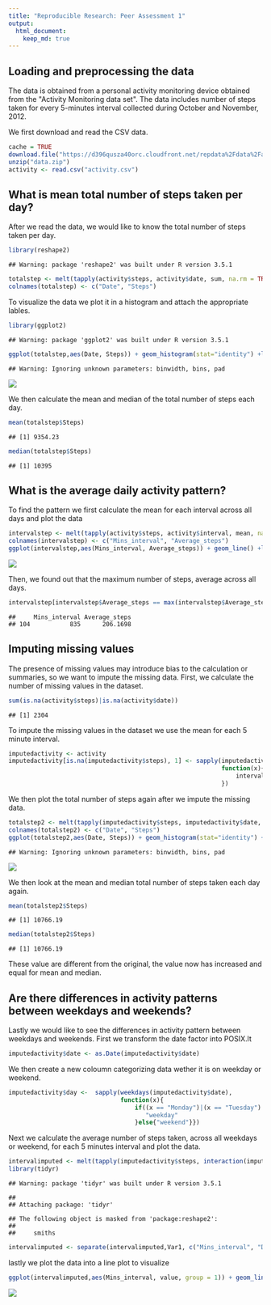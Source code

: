 ```yaml
---
title: "Reproducible Research: Peer Assessment 1"
output: 
  html_document:
    keep_md: true
---
```



## Loading and preprocessing the data
The data is obtained from a personal activity monitoring device obtained from the "Activity Monitoring data set". The data includes number of steps taken for every 5-minutes interval collected during October and November, 2012.  

We first download and read the CSV data.   

```r
cache = TRUE
download.file("https://d396qusza40orc.cloudfront.net/repdata%2Fdata%2Factivity.zip", "data.zip")
unzip("data.zip")
activity <- read.csv("activity.csv")
```

## What is mean total number of steps taken per day?

  After we read the data, we would like to know the total number of steps taken per day.  

```r
library(reshape2)
```

```
## Warning: package 'reshape2' was built under R version 3.5.1
```

```r
totalstep <- melt(tapply(activity$steps, activity$date, sum, na.rm = TRUE))
colnames(totalstep) <- c("Date", "Steps")
```

  To visualize the data we plot it in a histogram and attach the appropriate lables.

```r
library(ggplot2)
```

```
## Warning: package 'ggplot2' was built under R version 3.5.1
```

```r
ggplot(totalstep,aes(Date, Steps)) + geom_histogram(stat="identity") +labs(title = "Total Number of Steps") 
```

```
## Warning: Ignoring unknown parameters: binwidth, bins, pad
```

![](PA1_template_files/figure-html/unnamed-chunk-3-1.png)<!-- -->

  We then calculate the mean and median of the total number of steps each day.

```r
mean(totalstep$Steps)
```

```
## [1] 9354.23
```

```r
median(totalstep$Steps)
```

```
## [1] 10395
```


## What is the average daily activity pattern?

  To find the pattern we first calculate the mean for each interval across all days and plot the data


```r
intervalstep <- melt(tapply(activity$steps, activity$interval, mean, na.rm = TRUE))
colnames(intervalstep) <- c("Mins_interval", "Average_steps")
ggplot(intervalstep,aes(Mins_interval, Average_steps)) + geom_line() +labs(title = "Average Number of Steps for each 5-minute interval") 
```

![](PA1_template_files/figure-html/unnamed-chunk-5-1.png)<!-- -->

  Then, we found out that the maximum number of steps, average across all days.


```r
intervalstep[intervalstep$Average_steps == max(intervalstep$Average_steps),]
```

```
##     Mins_interval Average_steps
## 104           835      206.1698
```


## Imputing missing values
  The presence of missing values may introduce bias to the calculation or summaries, so we want to impute the missing data. First, we calculate the number of missing values in the dataset.

```r
sum(is.na(activity$steps)|is.na(activity$date))
```

```
## [1] 2304
```

To impute the missing values in the dataset we use the mean for each 5 minute interval.

```r
imputedactivity <- activity
imputedactivity[is.na(imputedactivity$steps), 1] <- sapply(imputedactivity[is.na(imputedactivity$steps), 3],
                                                           function(x){
                                                               intervalstep[intervalstep$Mins_interval == x,2]
                                                           })
```

We then plot the total number of steps again after we impute the missing data.

```r
totalstep2 <- melt(tapply(imputedactivity$steps, imputedactivity$date, sum, na.rm = TRUE))
colnames(totalstep2) <- c("Date", "Steps")
ggplot(totalstep2,aes(Date, Steps)) + geom_histogram(stat="identity") +labs(title = "Total Number of Steps")
```

```
## Warning: Ignoring unknown parameters: binwidth, bins, pad
```

![](PA1_template_files/figure-html/unnamed-chunk-9-1.png)<!-- -->

We then look at the mean and median total number of steps taken each day again.

```r
mean(totalstep2$Steps)
```

```
## [1] 10766.19
```

```r
median(totalstep2$Steps)
```

```
## [1] 10766.19
```
These value are different from the original, the value now has increased and equal for mean and median.



## Are there differences in activity patterns between weekdays and weekends?
  Lastly we would like to see the differences in activity pattern between weekdays and weekends. First we transform the date factor into POSIX.lt

```r
imputedactivity$date <- as.Date(imputedactivity$date)
```

We then create a new coloumn categorizing data wether it is on weekday or weekend.

```r
imputedactivity$day <-  sapply(weekdays(imputedactivity$date), 
                               function(x){
                                   if((x == "Monday")|(x == "Tuesday")|(x == "Wednesday")|(x == "Thursday")){ 
                                      "weekday"
                                   }else{"weekend"}})
```

Next we calculate the average number of steps taken, across all weekdays or weekend, for each 5 minutes interval and plot the data.

```r
intervalimputed <- melt(tapply(imputedactivity$steps, interaction(imputedactivity$interval,imputedactivity$day), mean, na.rm = TRUE))
library(tidyr)
```

```
## Warning: package 'tidyr' was built under R version 3.5.1
```

```
## 
## Attaching package: 'tidyr'
```

```
## The following object is masked from 'package:reshape2':
## 
##     smiths
```

```r
intervalimputed <- separate(intervalimputed,Var1, c("Mins_interval", "Day"))
```

lastly we plot the data into a line plot to visualize

```r
ggplot(intervalimputed,aes(Mins_interval, value, group = 1)) + geom_line() + facet_grid(intervalimputed$Day~.) + labs(title = "Average Number of Steps")
```

![](PA1_template_files/figure-html/unnamed-chunk-14-1.png)<!-- -->




